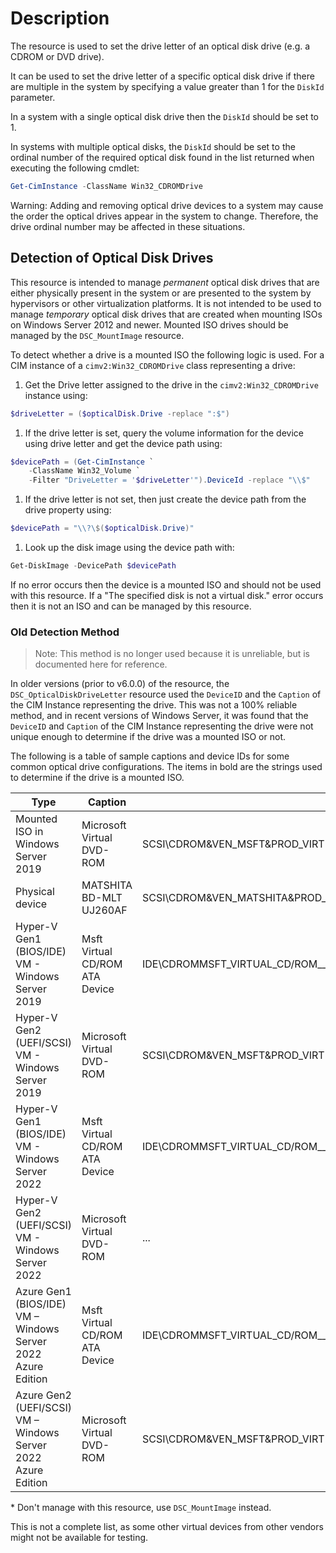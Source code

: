 # Description

The resource is used to set the drive letter of an optical disk drive (e.g.
a CDROM or DVD drive).

It can be used to set the drive letter of a specific optical disk drive if
there are multiple in the system by specifying a value greater than 1 for
the `DiskId` parameter.

In a system with a single optical disk drive then the `DiskId` should
be set to 1.

In systems with multiple optical disks, the `DiskId` should be set to
the ordinal number of the required optical disk found in the list
returned when executing the following cmdlet:

```powershell
Get-CimInstance -ClassName Win32_CDROMDrive
```

Warning: Adding and removing optical drive devices to a system may cause the
order the optical drives appear in the system to change. Therefore, the
drive ordinal number may be affected in these situations.

## Detection of Optical Disk Drives

This resource is intended to manage _permanent_ optical disk drives that are
either physically present in the system or are presented to the system by
hypervisors or other virtualization platforms. It is not intended to be used
to manage _temporary_ optical disk drives that are created when mounting ISOs
on Windows Server 2012 and newer. Mounted ISO drives should be managed by the
`DSC_MountImage` resource.

To detect whether a drive is a mounted ISO the following logic is used.
For a CIM instance of a `cimv2:Win32_CDROMDrive` class representing a
drive:

1. Get the Drive letter assigned to the drive in the `cimv2:Win32_CDROMDrive`
  instance using:

  ```powershell
  $driveLetter = ($opticalDisk.Drive -replace ":$")
  ```

1. If the drive letter is set, query the volume information for the device
   using drive letter and get the device path using:

  ```powershell
  $devicePath = (Get-CimInstance `
      -ClassName Win32_Volume `
      -Filter "DriveLetter = '$driveLetter'").DeviceId -replace "\\$"
  ```

1. If the drive letter is not set, then just create the device path from the
   drive property using:

  ```powershell
  $devicePath = "\\?\$($opticalDisk.Drive)"
  ```

1. Look up the disk image using the device path with:

  ```powershell
  Get-DiskImage -DevicePath $devicePath
  ```

  If no error occurs then the device is a mounted ISO and should not be
  used with this resource. If a "The specified disk is not a virtual
  disk." error occurs then it is not an ISO and can be managed by this
  resource.

### Old Detection Method

> Note: This method is no longer used because it is unreliable, but is documented
> here for reference.

In older versions (prior to v6.0.0) of the resource, the `DSC_OpticalDiskDriveLetter`
resource used the `DeviceID` and the `Caption` of the CIM Instance representing
the drive. This was not a 100% reliable method, and in recent versions of Windows
Server, it was found that the `DeviceID` and `Caption` of the CIM Instance
representing the drive were not unique enough to determine if the drive was a
mounted ISO or not.

The following is a table of sample captions and device IDs for some common
optical drive configurations. The items in bold are the strings used to
determine if the drive is a mounted ISO.

| Type | Caption | DeviceID | Manage using |
| ---- | ------- | -------- | ----------- |
| Mounted ISO in Windows Server 2019 | Microsoft Virtual DVD-ROM | SCSI\CDROM&VEN_MSFT&PROD_VIRTUAL_DVD-ROM\2&1F4ADFFE&0&000004 | `DSC_MountImage`* |
| Physical device | MATSHITA BD-MLT UJ260AF | SCSI\CDROM&VEN_MATSHITA&PROD_BD-MLT_UJ260AF\4&23A5A6AC&0&000200 | `DSC_OpticalDiskDriveLetter` |
| Hyper-V Gen1 (BIOS/IDE) VM - Windows Server 2019 | Msft Virtual CD/ROM ATA Device | IDE\CDROMMSFT_VIRTUAL_CD/ROM_____________________1.0_____\5&CFB56DE&0&1.0.0 | `DSC_OpticalDiskDriveLetter` |
| Hyper-V Gen2 (UEFI/SCSI) VM - Windows Server 2019 | Microsoft Virtual DVD-ROM | SCSI\CDROM&VEN_MSFT&PROD_VIRTUAL_DVD-ROM\000001 | `DSC_OpticalDiskDriveLetter` |
| Hyper-V Gen1 (BIOS/IDE) VM - Windows Server 2022 | Msft Virtual CD/ROM ATA Device | IDE\CDROMMSFT_VIRTUAL_CD/ROM_____________________1.0_____\5&CFB56DE&0&1.0.0 | `DSC_OpticalDiskDriveLetter` |
| Hyper-V Gen2 (UEFI/SCSI) VM - Windows Server 2022 | Microsoft Virtual DVD-ROM | ... | `DSC_OpticalDiskDriveLetter` |
| Azure Gen1 (BIOS/IDE) VM – Windows Server 2022 Azure Edition | Msft Virtual CD/ROM ATA Device | IDE\CDROMMSFT_VIRTUAL_CD/ROM_____________________1.0_____\5&CFB56DE&0&1.0.0 | `DSC_OpticalDiskDriveLetter` |
| Azure Gen2 (UEFI/SCSI) VM – Windows Server 2022 Azure Edition | Microsoft Virtual DVD-ROM | SCSI\CDROM&VEN_MSFT&PROD_VIRTUAL_DVD-ROM\5&394B69D0&0&000002 | `DSC_pticalDiskDriveLetter` |

\* Don't manage with this resource, use `DSC_MountImage` instead.

This is not a complete list, as some other virtual devices from other vendors
might not be available for testing.
